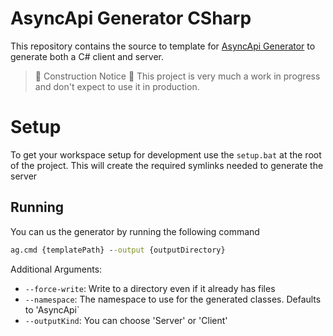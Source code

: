 # AsyncApi Generator CSharp

This repository contains the source to template for [AsyncApi Generator](https://www.asyncapi.com/generator) to generate both a C# client and server. 

> 🚧 Construction Notice 🚧 This project is very much a work in progress and don't expect to use it in production. 

# Setup  

To get your workspace setup for development use the `setup.bat` at the root of the project. This will create the required symlinks needed to generate the server

## Running 

You can us the generator by running the following command 
```cmd
ag.cmd {templatePath} --output {outputDirectory}
```
Additional Arguments:
 * `--force-write`: Write to a directory even if it already has files 
 * `--namespace`: The namespace to use for the generated classes. Defaults to 'AsyncApi`
 * `--outputKind`: You can choose 'Server' or 'Client'
